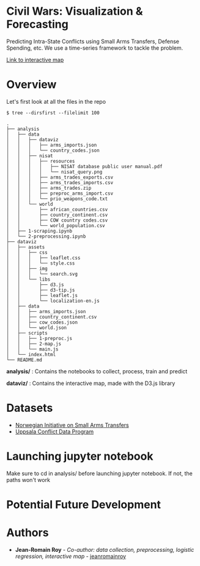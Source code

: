 # Civil Wars: Visualization & Forecasting

Predicting Intra-State Conflicts using Small Arms Transfers, Defense Spending, etc. We use a time-series framework to tackle the problem. 

[Link to interactive map](http://jeanromainroy.com/dataviz_election_2016.html)

# Overview

Let's first look at all the files in the repo

	$ tree --dirsfirst --filelimit 100

	.
	├── analysis
	│   ├── data
	│   │   ├── dataviz
	│   │   │   ├── arms_imports.json
	│   │   │   └── country_codes.json
	│   │   ├── nisat
	│   │   │   ├── resources
	│   │   │   │   ├── NISAT database public user manual.pdf
	│   │   │   │   └── nisat_query.png
	│   │   │   ├── arms_trades_exports.csv
	│   │   │   ├── arms_trades_imports.csv
	│   │   │   ├── arms_trades.zip
	│   │   │   ├── preproc_arms_import.csv
	│   │   │   └── prio_weapons_code.txt
	│   │   └── world
	│   │       ├── african_countries.csv
	│   │       ├── country_continent.csv
	│   │       ├── COW country codes.csv
	│   │       └── world_population.csv
	│   ├── 1-scraping.ipynb
	│   └── 2-preprocessing.ipynb
	├── dataviz
	│   ├── assets
	│   │   ├── css
	│   │   │   ├── leaflet.css
	│   │   │   └── style.css
	│   │   ├── img
	│   │   │   └── search.svg
	│   │   └── libs
	│   │       ├── d3.js
	│   │       ├── d3-tip.js
	│   │       ├── leaflet.js
	│   │       └── localization-en.js
	│   ├── data
	│   │   ├── arms_imports.json
	│   │   ├── country_continent.csv
	│   │   ├── cow_codes.json
	│   │   └── world.json
	│   ├── scripts
	│   │   ├── 1-preproc.js
	│   │   ├── 2-map.js
	│   │   └── main.js
	│   └── index.html
	└── README.md


**analysis/** : Contains the notebooks to collect, process, train and predict

**dataviz/** : Contains the interactive map, made with the D3.js library


# Datasets

- [Norwegian Initiative on Small Arms Transfers](http://nisat.prio.org/Trade-Database/Researchers-Database/)
- [Uppsala Conflict Data Program](https://ucdp.uu.se/downloads/)

# Launching jupyter notebook

Make sure to cd in analysis/ before launching jupyter notebook. If not, the paths won't work


# Potential Future Development


# Authors

* **Jean-Romain Roy** - *Co-author: data collection, preprocessing, logistic regression, interactive map* - [jeanromainroy](https://github.com/jeanromainroy)
